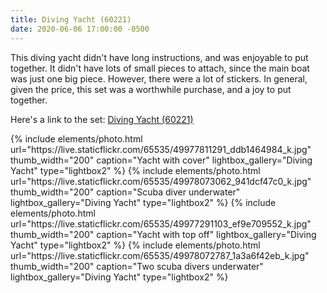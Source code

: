 ```yaml
---
title: Diving Yacht (60221)
date: 2020-06-06 17:00:00 -0500
---
```


This diving yacht didn't have long instructions, and was enjoyable to put together. It didn't have lots of small pieces to attach, since the main boat was just one big piece. However, there were a lot of stickers. In general, given the price, this set was a worthwhile purchase, and a joy to put together.

Here's a link to the set: [Diving Yacht (60221)](https://www.lego.com/en-us/product/diving-yacht-60221)

<div class="text-center">
  {% include elements/photo.html
      url="https://live.staticflickr.com/65535/49977811291_ddb1464984_k.jpg"
      thumb_width="200" caption="Yacht with cover" lightbox_gallery="Diving Yacht" type="lightbox2"
  %}
  {% include elements/photo.html
      url="https://live.staticflickr.com/65535/49978073062_941dcf47c0_k.jpg"
      thumb_width="200" caption="Scuba diver underwater" lightbox_gallery="Diving Yacht" type="lightbox2"
  %}
  {% include elements/photo.html
      url="https://live.staticflickr.com/65535/49977291103_ef9e709552_k.jpg"
      thumb_width="200" caption="Yacht with top off" lightbox_gallery="Diving Yacht" type="lightbox2"
  %}
  {% include elements/photo.html
      url="https://live.staticflickr.com/65535/49978072787_1a3a6f42eb_k.jpg"
      thumb_width="200" caption="Two scuba divers underwater" lightbox_gallery="Diving Yacht" type="lightbox2"
  %}
</div>
